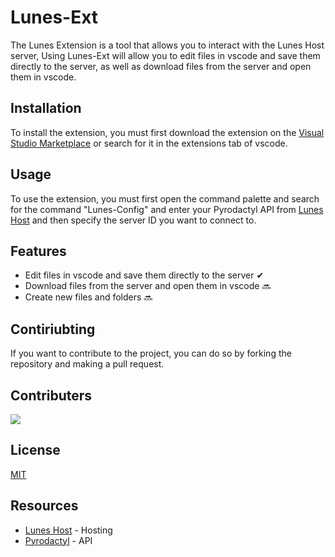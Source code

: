 # Lunes-Ext
The Lunes Extension is a tool that allows you to interact with the Lunes Host server, Using Lunes-Ext will allow you to edit files in vscode and save them directly to the server, as well as download files from the server and open them in vscode.

## Installation
To install the extension, you must first download the extension on the [Visual Studio Marketplace](https://marketplace.visualstudio.com/) or search for it in the extensions tab of vscode.

## Usage
To use the extension, you must first open the command palette and search for the command "Lunes-Config" and enter your Pyrodactyl API from [Lunes Host](https://ctrl.lunes.host/) and then specify the server ID you want to connect to.

## Features
- Edit files in vscode and save them directly to the server ✔
- Download files from the server and open them in vscode 🔜
- Create new files and folders 🔜

## Contiriubting
If you want to contribute to the project, you can do so by forking the repository and making a pull request.

## Contributers
<img src="https://contributors-img.web.app/image?repo=ItsNotAlexy/Lunes-ext">

## License
[MIT](https://choosealicense.com/licenses/mit/)

## Resources
- [Lunes Host](https://ctrl.lunes.host/) - Hosting
- [Pyrodactyl](https://pyrodactyl.com/) - API
